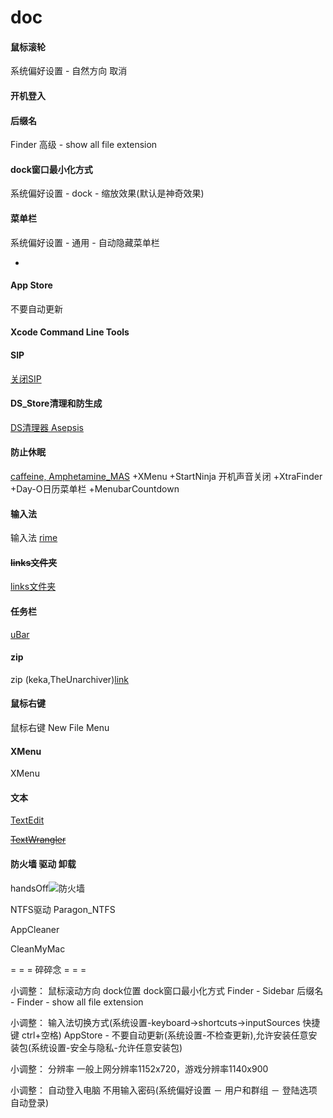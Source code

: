 
# doc

#### 鼠标滚轮
系统偏好设置 - 自然方向 取消

#### 开机登入

#### 后缀名
Finder 高级 - show all file extension

#### dock窗口最小化方式
系统偏好设置 - dock - 缩放效果(默认是神奇效果)

#### 菜单栏
系统偏好设置 - 通用 - 自动隐藏菜单栏

-

#### App Store
不要自动更新

#### Xcode Command Line Tools

#### SIP
[关闭SIP](https://github.com/7900ms/nottheater_deserted/blob/master/supplementary/360安全卫士-系统修复-SIP.txt)

#### DS_Store清理和防生成
[DS清理器 Asepsis](https://github.com/7900ms/00nottheater_deserted/blob/master/chufajiao/去掉-去掉DS_Store.txt)

#### 防止休眠
[caffeine, Amphetamine_MAS](https://github.com/7900ms/00nottheater_deserted/tree/master/Usage_Manual/Amphetamine)
+XMenu
+StartNinja 开机声音关闭
+XtraFinder
+Day-O日历菜单栏
+MenubarCountdown

#### 输入法
输入法 [rime](https://github.com/7900ms/00nottheater_deserted/tree/master/Installation_Manual/Rime)

#### ~~links文件夹~~
[links文件夹](https://github.com/7900ms/00nottheater_deserted/blob/master/links.txt)

#### 任务栏
[uBar](https://github.com/7900ms/00nottheater_deserted/tree/master/Installation_Manual/uBar)

#### zip
zip (keka,TheUnarchiver)[link](https://github.com/7900ms/00nottheater_deserted/tree/master/Usage_Manual/Keka)

#### 鼠标右键
鼠标右键 New File Menu

#### XMenu
XMenu

#### 文本
[TextEdit](https://github.com/7900ms/00nottheater_deserted/tree/master/Usage_Manual/TextEdit)

~~[TextWrangler](https://github.com/7900ms/00nottheater_deserted/tree/master/Usage_Manual/TextWrangler)~~

#### 防火墙 驱动 卸载
handsOff![防火墙](https://github.com/7900ms/00nottheater_deserted/tree/master/Installation_Manual/HandsOff)

NTFS驱动 Paragon_NTFS

AppCleaner

CleanMyMac

= = = 碎碎念 = = =

小调整：
鼠标滚动方向
dock位置
dock窗口最小化方式
Finder - Sidebar
后缀名 - Finder - show all file extension

小调整：
输入法切换方式(系统设置-keyboard->shortcuts->inputSources 快捷键 ctrl+空格)
AppStore - 不要自动更新(系统设置-不检查更新),允许安装任意安装包(系统设置-安全与隐私-允许任意安装包)

小调整：
分辨率 一般上网分辨率1152x720，游戏分辨率1140x900

小调整：
自动登入电脑 不用输入密码(系统偏好设置 － 用户和群组 － 登陆选项 自动登录)

#
